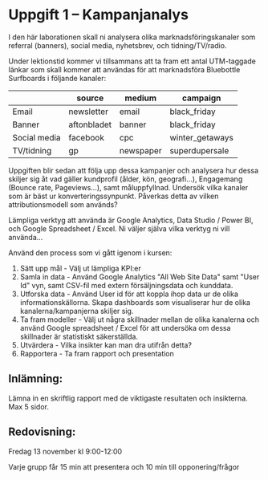# Uppgift 1 – Kampanjanalys

I den här laborationen skall ni analysera olika marknadsföringskanaler som referral (banners), social media, nyhetsbrev, och tidning/TV/radio.

Under lektionstid kommer vi tillsammans att ta fram ett antal UTM-taggade länkar som skall kommer att användas för att marknadsföra Bluebottle Surfboards i följande kanaler:

|       | source     | medium | campaign |
|-------|------------|--------|-------------|
| Email         | newsletter    | email     | black_friday |
| Banner        | aftonbladet   | banner    | black_friday |
| Social media  | facebook      | cpc       | winter_getaways |
| TV/tidning    | gp            | newspaper | superdupersale |

Uppgiften blir sedan att följa upp dessa kampanjer och analysera hur dessa skiljer sig åt vad gäller kundprofil (ålder, kön, geografi...), Engagemang (Bounce rate, Pageviews...), samt måluppfyllnad. Undersök vilka kanaler som är bäst ur konverteringssynpunkt. Påverkas detta av vilken attributionsmodell som används?

Lämpliga verktyg att använda är Google Analytics, Data Studio / Power BI, och Google Spreadsheet / Excel. Ni väljer själva vilka verktyg ni vill använda...

Använd den process som vi gått igenom i kursen: 

1. Sätt upp mål - Välj ut lämpliga KPI:er
2. Samla in data - Använd Google Analytics "All Web Site Data" samt "User Id" vyn, samt CSV-fil med extern försäljningsdata och kunddata.
3. Utforska data - Använd User id för att koppla ihop data ur de olika informationskällorna. Skapa dashboards som visualiserar hur de olika kanalerna/kampanjerna skiljer sig. 
4. Ta fram modeller - Välj ut några skillnader mellan de olika kanalerna och använd Google spreadsheet / Excel för att undersöka om dessa skillnader är statistiskt säkerställda.
5. Utvärdera - Vilka insikter kan man dra utifrån detta?
6. Rapportera - Ta fram rapport och presentation


## Inlämning:

Lämna in en skriftlig rapport med de viktigaste resultaten och insikterna. Max 5 sidor. 


## Redovisning:

Fredag 13 november kl 9:00-12:00

Varje grupp får 15 min att presentera och 10 min till opponering/frågor